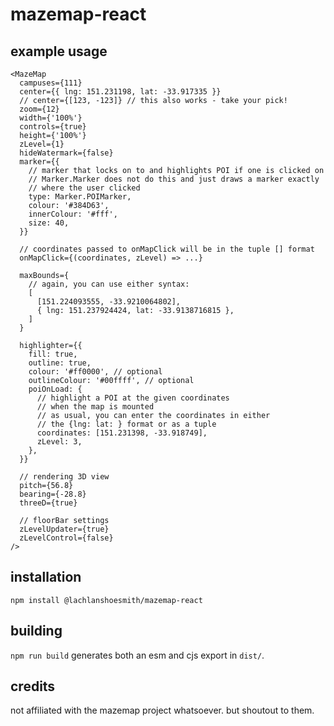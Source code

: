# mazemap-react

## example usage

```tsx
<MazeMap
  campuses={111}
  center={{ lng: 151.231198, lat: -33.917335 }}
  // center={[123, -123]} // this also works - take your pick!
  zoom={12}
  width={'100%'}
  controls={true}
  height={'100%'}
  zLevel={1}
  hideWatermark={false}
  marker={{
    // marker that locks on to and highlights POI if one is clicked on
    // Marker.Marker does not do this and just draws a marker exactly
    // where the user clicked
    type: Marker.POIMarker,
    colour: '#384D63',
    innerColour: '#fff',
    size: 40,
  }}

  // coordinates passed to onMapClick will be in the tuple [] format
  onMapClick={(coordinates, zLevel) => ...}

  maxBounds={
    // again, you can use either syntax:
    [
      [151.224093555, -33.9210064802],
      { lng: 151.237924424, lat: -33.9138716815 },
    ]
  }

  highlighter={{
    fill: true,
    outline: true,
    colour: '#ff0000', // optional
    outlineColour: '#00ffff', // optional
    poiOnLoad: {
      // highlight a POI at the given coordinates
      // when the map is mounted
      // as usual, you can enter the coordinates in either
      // the {lng: lat: } format or as a tuple
      coordinates: [151.231398, -33.918749],
      zLevel: 3,
    },
  }}

  // rendering 3D view
  pitch={56.8}
  bearing={-28.8}
  threeD={true}

  // floorBar settings
  zLevelUpdater={true}
  zLevelControl={false}
/>
```

## installation

`npm install @lachlanshoesmith/mazemap-react`

## building

`npm run build` generates both an esm and cjs export in `dist/`.

## credits

not affiliated with the mazemap project whatsoever. but shoutout to them.
